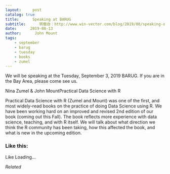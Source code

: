 ```yaml
---
layout:     post
catalog: true
title:      Speaking at BARUG
subtitle:      转载自：http://www.win-vector.com/blog/2019/08/speaking-at-barug/
date:      2019-08-13
author:      John Mount
tags:
    - september
    - barug
    - tuesday
    - books
    - zumel
---
```


We will be speaking at the Tuesday, September 3, 2019 BARUG. If you are in the Bay Area, please come see us.

Nina Zumel & John MountPractical Data Science with R

Practical Data Science with R (Zumel and Mount) was one of the first, and most widely-read books on the practice of doing Data Science using R. We have been working hard on an improved and revised 2nd edition of our book (coming out this Fall). The book reflects more experience with data science, teaching, and with R itself. We will talk about what direction we think the R community has been taking, how this affected the book, and what is new in the upcoming edition.

### Like this:

Like Loading...


*Related*

